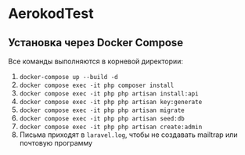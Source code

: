 # AerokodTest

## Установка через Docker Compose

Все команды выполняются в корневой директории:

1. `docker-compose up --build -d`
2. `docker compose exec -it php composer install`
3. `docker compose exec -it php php artisan install:api`
4. `docker compose exec -it php php artisan key:generate`
5. `docker compose exec -it php php artisan migrate`
6. `docker compose exec -it php php artisan seed:db`
7. `docker compose exec -it php php artisan create:admin`
8. Письма приходят в `laravel.log`, чтобы не создавать mailtrap или почтовую программу


